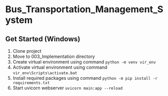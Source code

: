 # Bus_Transportation_Management_System
## Get Started (Windows)
1. Clone project
2. Move to 003_Implementation directory
3. Create virtual environment using command `python -m venv vir_env`
4. Activate virtual environment using command `vir_env\Scripts\activate.bat`
5. Install required packages using command `python -m pip install -r requirements.txt`
6. Start uvicorn webserver `uvicorn main:app --reload`
